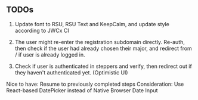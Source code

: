 ## TODOs

1.  Update font to RSU, RSU Text and KeepCalm, and update style according to JWCx CI

2.  The user might re-enter the registration subdomain directly. Re-auth, then check if the user had already chosen their major, and redirect from / if user is already logged in.

3.  Check if user is authenticated in steppers and verify, then redirect out if they haven't authenticated yet. (Optimistic UI)

Nice to have: Resume to previously completed steps
Consideration: Use React-based DatePicker instead of Native Browser Date Input
